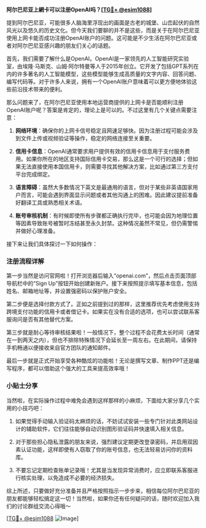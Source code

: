 **阿尔巴尼亚上網卡可以注册OpenAI吗？[[TG💪+ @esim1088](https://t.me/s/esim1088)]**

提到阿尔巴尼亚，可能很多人脑海里浮现出的画面是古老的城堡、山峦起伏的自然风光以及悠久的历史文化。但今天我们要聊的并不是这些，而是关于在阿尔巴尼亚使用上网卡能否成功注册OpenAI账户的问题。这可能是不少生活在阿尔巴尼亚或者对阿尔巴尼亚感兴趣的朋友们关心的话题。

首先，我们需要了解什么是OpenAI。OpenAI是一家领先的人工智能研究实验室，由埃隆·马斯克、山姆·阿尔特曼等人于2015年创立。它开发了包括GPT系列在内的许多著名的人工智能模型，这些模型能够生成高质量的文字内容、回答问题、编写代码等。对于许多人来说，拥有一个OpenAI账户意味着可以更方便地体验这些前沿技术带来的便利。

那么问题来了，在阿尔巴尼亚使用本地运营商提供的上网卡是否能顺利注册OpenAI账户呢？答案是肯定的，理论上是可以的。不过这里有几个关键点需要注意：

1. **网络环境**：确保你的上网卡信号稳定且网速足够快。因为注册过程可能会涉及到文件上传或视频验证等操作，稳定的网络连接至关重要。
   
2. **信用卡信息**：OpenAI通常要求用户提供有效的信用卡信息用于支付服务费用。如果你所在的地区支持国际信用卡交易，那么这是一个可行的选择；但如果无法直接使用本国信用卡，则需要寻找其他解决方案，比如通过第三方支付平台完成绑定。

3. **语言障碍**：虽然大多数情况下英文是最通用的语言，但对于某些非英语国家用户而言，可能会遇到界面显示问题或者其他沟通上的困难。因此建议提前准备好翻译工具或熟悉相关术语。

4. **账号审核机制**：有时候即使所有步骤都正确执行完毕，也可能会因为地理位置等因素导致账号被暂时冻结甚至永久封禁。这种情况虽然不常见，但仍需警惕并做好心理准备。

接下来让我们具体探讨一下如何操作：

### 注册流程详解

第一步当然是访问官网啦！打开浏览器后输入“openai.com”，然后点击页面顶部导航栏中的“Sign Up”按钮开始创建新账户。接下来按照提示填写基本信息，包括姓名、邮箱地址等，并设置强密码以保护账户安全。

第二步便是选择付款方式了。正如之前提到过的那样，这里推荐优先考虑使用支持跨境支付功能的信用卡或者借记卡。如果实在没有合适的选项，也可以尝试联系客服询问是否有其他替代方案。

第三步就是耐心等待审核结果啦！一般情况下，整个过程不会花费太长时间（通常在一到两天之内），但也不排除特殊情况下会延长至一周左右。在此期间，请保持手机畅通以便接收来自官方团队的通知邮件。

最后一步就是正式开始享受各种酷炫的功能啦！无论是撰写文章、制作PPT还是编写程序，都可以借助这个强大的工具来提高效率哦！

### 小贴士分享

当然啦，在实际操作过程中难免会遇到这样那样的小麻烦，下面给大家分享几个实用的小技巧吧：

1. 如果觉得手动输入验证码太麻烦的话，不妨试试安装一些专门针对此类网站设计的辅助软件，它们往往能够自动识别图形验证码并快速填入相关信息。

2. 对于那些担心隐私泄露的朋友来说，强烈建议定期更改登录密码，并启用双因素认证功能，这样即使有人窃取了你的账号信息，也无法轻易访问你的资料库。

3. 不要忘记定期检查账单记录哦！尤其是当发现异常消费时，应立即联系客服进行核实处理，以免造成不必要的经济损失。

综上所述，只要做好充分准备并且严格按照指示一步步来，相信每位阿尔巴尼亚的朋友都能够轻松搞定这一切！当然啦，如果你还有任何疑问的话，随时欢迎加入我们的讨论群组交流心得哦～

[[TG💪+ @esim1088](https://t.me/s/esim1088) ![Image](https://i.postimg.cc/4NQfJmqS/Snipaste-2025-05-13-00-14-12.png)]